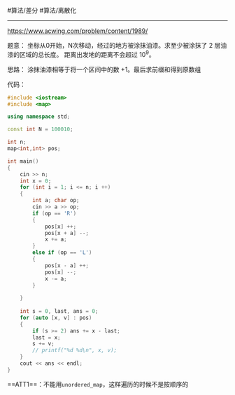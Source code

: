 #算法/差分  #算法/离散化 

---
https://www.acwing.com/problem/content/1989/

题意：
坐标从0开始，N次移动，经过的地方被涂抹油漆。求至少被涂抹了 2 层油漆的区域的总长度。
距离出发地的距离不会超过 $10^9$。 


思路：
涂抹油漆相等于将一个区间中的数 +1。最后求前缀和得到原数组


代码：
```CPP
#include <iostream>
#include <map>

using namespace std;

const int N = 100010;

int n;
map<int,int> pos;

int main()
{
    cin >> n;
    int x = 0;
    for (int i = 1; i <= n; i ++)
    {
        int a; char op;
        cin >> a >> op;
        if (op == 'R')
        {
            pos[x] ++;
            pos[x + a] --;
            x += a;    
        }
        else if (op == 'L')
        {
            pos[x - a] ++;
            pos[x] --;
            x -= a;
        }   
        
    }
    
    int s = 0, last, ans = 0;
    for (auto [x, v] : pos)
    {
        if (s >= 2) ans += x - last;
        last = x;
        s += v;
        // printf("%d %d\n", x, v);
    }
    cout << ans << endl;
}
```

==ATT1==：不能用`unordered_map`，这样遍历的时候不是按顺序的

